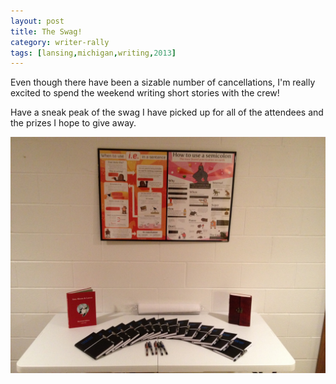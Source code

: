 ```yaml
---
layout: post
title: The Swag!
category: writer-rally
tags: [lansing,michigan,writing,2013]
---
```


Even though there have been a sizable number of cancellations, I'm really excited to spend the weekend writing short stories with the crew!

Have a sneak peak of the swag I have picked up for all of the attendees and the prizes I hope to give away.

![Swag!][1]

[1]: /images/writer-rally/swag.jpg "Writer Rally Swag"
